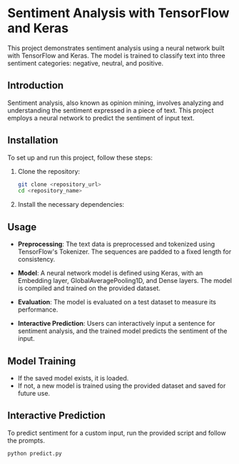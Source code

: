 
# Sentiment Analysis with TensorFlow and Keras

This project demonstrates sentiment analysis using a neural network built with TensorFlow and Keras. The model is trained to classify text into three sentiment categories: negative, neutral, and positive.

## Introduction

Sentiment analysis, also known as opinion mining, involves analyzing and understanding the sentiment expressed in a piece of text. This project employs a neural network to predict the sentiment of input text.

## Installation

To set up and run this project, follow these steps:

1. Clone the repository:
   ```bash
   git clone <repository_url>
   cd <repository_name>
   ```

2. Install the necessary dependencies:

## Usage

- **Preprocessing**: The text data is preprocessed and tokenized using TensorFlow's Tokenizer. The sequences are padded to a fixed length for consistency.

- **Model**: A neural network model is defined using Keras, with an Embedding layer, GlobalAveragePooling1D, and Dense layers. The model is compiled and trained on the provided dataset.

- **Evaluation**: The model is evaluated on a test dataset to measure its performance.

- **Interactive Prediction**: Users can interactively input a sentence for sentiment analysis, and the trained model predicts the sentiment of the input.

## Model Training

- If the saved model exists, it is loaded.
- If not, a new model is trained using the provided dataset and saved for future use.

## Interactive Prediction

To predict sentiment for a custom input, run the provided script and follow the prompts.

```bash
python predict.py
```
